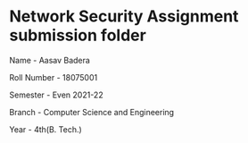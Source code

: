 # Network Security Assignment submission folder
Name - Aasav Badera

Roll Number - 18075001

Semester - Even 2021-22

Branch - Computer Science and Engineering

Year - 4th(B. Tech.)
